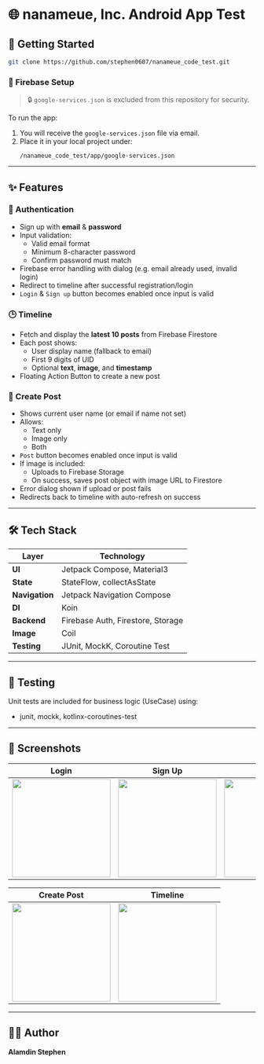 # 🌐 nanameue, Inc. Android App Test‬

## 🚀 Getting Started

```bash
git clone https://github.com/stephen0607/nanameue_code_test.git
```

### 🔐 Firebase Setup

> 🔒 `google-services.json` is excluded from this repository for security.

To run the app:
1. You will receive the `google-services.json` file via email.
2. Place it in your local project under:  
   ```
   /nanameue_code_test/app/google-services.json
   ```

---

## ✨ Features

### 🔐 Authentication
- Sign up with **email** & **password**
- Input validation:
  - Valid email format
  - Minimum 8-character password
  - Confirm password must match
- Firebase error handling with dialog (e.g. email already used, invalid login)
- Redirect to timeline after successful registration/login
- `Login` & `Sign up` button becomes enabled once input is valid


### 🕒 Timeline
- Fetch and display the **latest 10 posts** from Firebase Firestore
- Each post shows:
  - User display name (fallback to email)
  - First 9 digits of UID
  - Optional **text**, **image**, and **timestamp**
- Floating Action Button to create a new post

### 📝 Create Post
- Shows current user name (or email if name not set)
- Allows:
  - Text only
  - Image only
  - Both
- `Post` button becomes enabled once input is valid
- If image is included:
  - Uploads to Firebase Storage
  - On success, saves post object with image URL to Firestore
- Error dialog shown if upload or post fails
- Redirects back to timeline with auto-refresh on success

---

## 🛠 Tech Stack

| Layer           | Technology                         |
|----------------|-------------------------------------|
| **UI**         | Jetpack Compose, Material3          |
| **State**      | StateFlow, collectAsState           |
| **Navigation** | Jetpack Navigation Compose          |
| **DI**         | Koin                                |
| **Backend**    | Firebase Auth, Firestore, Storage   |
| **Image**      | Coil                                |
| **Testing**    | JUnit, MockK, Coroutine Test        |

---

## 🧪 Testing

Unit tests are included for business logic (UseCase) using:
- junit, mockk, kotlinx-coroutines-test
---

## 📸 Screenshots

| Login | Sign Up | Profile |
|-------|---------|---------|
| <img src="https://github.com/user-attachments/assets/0d1276bb-3bb7-4403-81a2-0c25a2bc1e90" width="200"/> | <img src="https://github.com/user-attachments/assets/02a55b20-f4a1-47c1-941e-86fd6878e4c0" width="200"/> | <img src="https://github.com/user-attachments/assets/acc89715-212c-49e3-a884-812a15cc8a02" width="200"/> |


| Create Post | Timeline |
|----------|-------------|
| <img src="https://github.com/user-attachments/assets/5a7c9630-4c6c-43e1-9cfd-2cea2c1051be" width="200"/> | <img src="https://github.com/user-attachments/assets/28eabd87-fe1e-4466-9bb3-4c96e20316d4" width="200"/> |

---

## 👨‍💻 Author

**Alamdin Stephen**  
